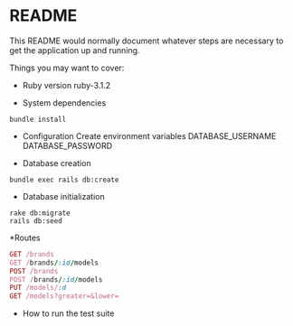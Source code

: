 # README

This README would normally document whatever steps are necessary to get the
application up and running.

Things you may want to cover:

* Ruby version
ruby-3.1.2

* System dependencies
```terminal
bundle install
```

* Configuration
Create environment variables
DATABASE_USERNAME
DATABASE_PASSWORD

* Database creation
```terminal
bundle exec rails db:create
```

* Database initialization
```terminal
rake db:migrate
rails db:seed
```

*Routes
```Ruby
GET /brands
GET /brands/:id/models
POST /brands
POST /brands/:id/models
PUT /models/:d
GET /models?greater=&lower=
```

* How to run the test suite
